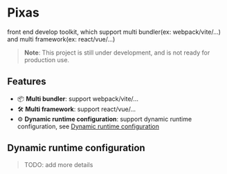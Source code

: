 # Pixas

front end develop toolkit, which support multi bundler(ex: webpack/vite/...) and multi framework(ex: react/vue/...)

> **Note**: This project is still under development, and is not ready for production use.

## Features

- 📦 **Multi bundler**: support webpack/vite/...
- 🛠 **Multi framework**: support react/vue/...
- ⚙️ **Dynamic runtime configuration**: support dynamic runtime configuration, see [Dynamic runtime configuration](#dynamic-runtime-configuration)

## Dynamic runtime configuration

> TODO: add more details
